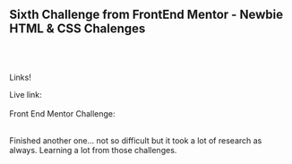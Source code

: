 <h2>Sixth Challenge from FrontEnd Mentor - Newbie HTML &amp; CSS Chalenges</h2>
<br>
<br>
<p>Links!</p>
Live link:
<br>
<br>
Front End Mentor Challenge:
<br>
<br>
<p>Finished another one... not so difficult but it took a lot of research as always. Learning a lot from those challenges.</p>
